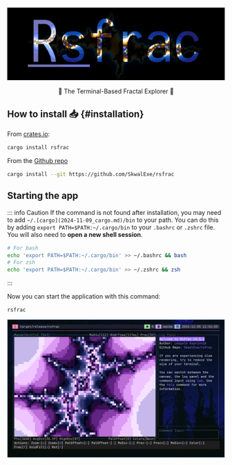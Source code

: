 ![Project's logo](https://raw.githubusercontent.com/SkwalExe/rsfrac/main/assets/logo.png)

<p align="center">💠 The Terminal-Based Fractal Explorer 💠</p>

## How to install 📥 {#installation}

From [crates.io](https://crates.io/):

```bash
cargo install rsfrac
```

From the [Github repo](https://github.com/SkwalExe/rsfrac)

```bash
cargo install --git https://github.com/SkwalExe/rsfrac
```

## Starting the app

::: info Caution
If the command is not found after installation, you may need to add `~/.[cargo](2024-11-09_cargo.md)/bin` to your path. You can do this by adding `export PATH=$PATH:~/.cargo/bin` to your `.bashrc` or `.zshrc` file. You will also need to **open a new shell session**.

```bash
# For bash
echo 'export PATH=$PATH:~/.cargo/bin' >> ~/.bashrc && bash
# For zsh
echo 'export PATH=$PATH:~/.cargo/bin' >> ~/.zshrc && zsh
```
:::

Now you can start the application with this command:

```bash
rsfrac
```

![Preview](https://raw.githubusercontent.com/SkwalExe/rsfrac/main/assets/banner.png)
